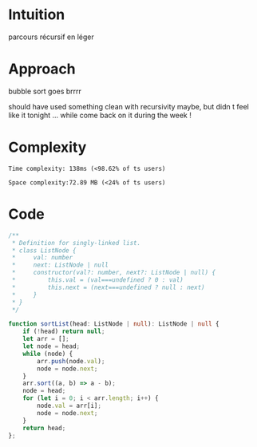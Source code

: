 # Intuition
parcours récursif en léger

# Approach
bubble sort goes brrrr

should have used something clean with recursivity maybe, but didn t feel like it tonight ... while come back on it during the week !

# Complexity
    Time complexity: 138ms (<98.62% of ts users)

    Space complexity:72.89 MB (<24% of ts users)

# Code

```ts
/**
 * Definition for singly-linked list.
 * class ListNode {
 *     val: number
 *     next: ListNode | null
 *     constructor(val?: number, next?: ListNode | null) {
 *         this.val = (val===undefined ? 0 : val)
 *         this.next = (next===undefined ? null : next)
 *     }
 * }
 */

function sortList(head: ListNode | null): ListNode | null {
    if (!head) return null;
    let arr = [];
    let node = head;
    while (node) {
        arr.push(node.val);
        node = node.next;
    }
    arr.sort((a, b) => a - b);
    node = head;
    for (let i = 0; i < arr.length; i++) {
        node.val = arr[i];
        node = node.next;
    }
    return head; 
};
```
